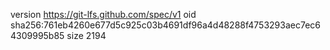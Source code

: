 version https://git-lfs.github.com/spec/v1
oid sha256:761eb4260e677d5c925c03b4691df96a4d48288f4753293aec7ec64309995b85
size 2194
